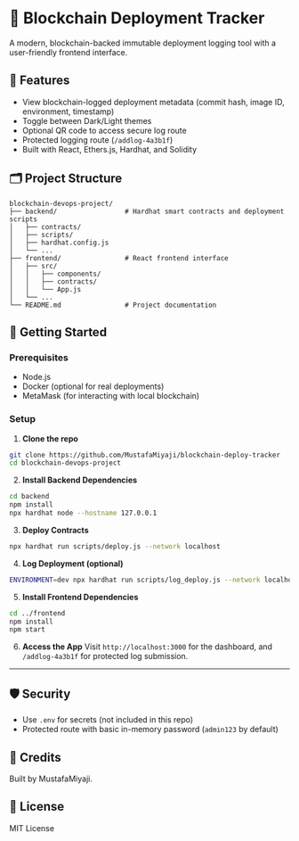 # 🚀 Blockchain Deployment Tracker

A modern, blockchain-backed immutable deployment logging tool with a user-friendly frontend interface.

## 🔧 Features

- View blockchain-logged deployment metadata (commit hash, image ID, environment, timestamp)
- Toggle between Dark/Light themes
- Optional QR code to access secure log route
- Protected logging route (`/addlog-4a3b1f`)
- Built with React, Ethers.js, Hardhat, and Solidity

## 🗂 Project Structure

```
blockchain-devops-project/
├── backend/                 # Hardhat smart contracts and deployment scripts
│   ├── contracts/
│   ├── scripts/
│   ├── hardhat.config.js
│   └── ...
├── frontend/                # React frontend interface
│   ├── src/
│   │   ├── components/
│   │   ├── contracts/
│   │   └── App.js
│   └── ...
└── README.md                # Project documentation
```

## 🚀 Getting Started

### Prerequisites

- Node.js
- Docker (optional for real deployments)
- MetaMask (for interacting with local blockchain)

### Setup

1. **Clone the repo**

```bash
git clone https://github.com/MustafaMiyaji/blockchain-deploy-tracker
cd blockchain-devops-project
```

2. **Install Backend Dependencies**

```bash
cd backend
npm install
npx hardhat node --hostname 127.0.0.1
```

3. **Deploy Contracts**

```bash
npx hardhat run scripts/deploy.js --network localhost
```

4. **Log Deployment (optional)**

```bash
ENVIRONMENT=dev npx hardhat run scripts/log_deploy.js --network localhost
```

5. **Install Frontend Dependencies**

```bash
cd ../frontend
npm install
npm start
```

6. **Access the App**
   Visit `http://localhost:3000` for the dashboard, and `/addlog-4a3b1f` for protected log submission.

---

## 🛡 Security

- Use `.env` for secrets (not included in this repo)
- Protected route with basic in-memory password (`admin123` by default)

## 🙌 Credits

Built by MustafaMiyaji.

## 🪪 License

MIT License
